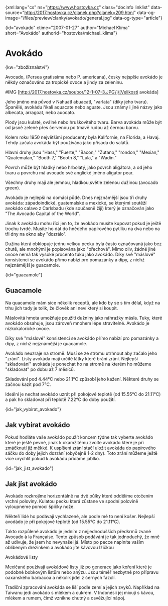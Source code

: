 
{xml:lang="cs" ns="https://www.hostovka.cz" class="docinfo linklist" data-source="http://2017.hostovka.cz/clanek.php?clanek=209.html" data-og-image="/files/preview/clanky/avokado/general.jpg" data-og-type="article"}

{id="avokado" ctime="2007-01-27" author="Michael Klíma" short="Avokádo" authorid="hostovka/michael_klima"}

# Avokádo

<!-- generated attribute kw by user_udpatekw.sh on 2019-03-11, do not edit -->

{kw="zbožíznalství"}

Avocado, (Persea gratissima nebo P. americana), česky nejspíše avokádo je někdy označováno za tropické ovoce a jindy za zeleninu.

#IMG \[http://2017.hostovka.cz/soubor/12-1-07-3.JPG\]\[Velikosti avokáda\]

Jeho jméno má původ v Nahuatl abuacatl, "varlata" (díky jeho tvaru). Španělé, avokádu říkali aquacate nebo aguate. Jsou známy i jiné názvy jako albecata, arragoat, nebo auocato.

Plody jsou kulaté, oválné nebo hruškovitého tvaru. Barva avokáda může být od jasně zelené přes červenou po tmavě rudou až černou barvu.

Kolem roku 1950 největšími producenty byla Kalifornie, na Florida, a Havaj. Tehdy začala avokáda být používána jako přísada do salátů.

Hlavní druhy jsou "Hass," "Fuerte," "Bacon," "Zutano," "rondon," "Mexian," "Quatemalan," "Booth 7," "Booth 8," "Lula," a "Wadin."

Povrch může být hladký nebo hrbolatý, jako povrch aligátora, a od jeho tvaru a povrchu má avocado své anglické jméno aligator pear.

Všechny druhy mají ale jemnou, hladkou,světle zelenou dužinou (avocado green).

Avokádo je nejlepší na domácí půdě. Dnes nejznámější jsou tři druhy avokáda: západoindické, guatemalské a mexické, se kterými soutěží avokádo calavo z Carlsbadu (kde současně žiji) který je označován jako "The Avocado Capital of the World".

Jinak k avokádu mohu říci jen to, že avokádo musíte kupovat pokud je ještě trochu tvrdé. Musíte ho dát do hnědého papírového pytlíku na dva nebo na tři dny na okno aby "dozrálo".

Dužina která obklopuje jednu velkou pecku byla často označovaná jako bez chutě, ale mnohými je popisována jako "ořechová". Mimo oliv, žádné jiné ovoce nemá tak vysoké procento tuku jako avokádo. Díky své "máslové" konsistenci se avokádo přímo nabízí pro pomazánky a dipy, z nichž nejznámější je guacamole.

{id="guacamole"}

## Guacamole

Na quacamole mám sice několik receptů, ale kdo by se s tím dělal, když na trhu jich tady je tolik, že člověk ani neví který si koupit.

Máslovitá hmota umožňuje použití dužniny jako náhražky másla. Tuky, které avokádo obsahuje, jsou zároveň mnohem lépe stravitelné. Avokádo je nízkokalorické ovoce.

Díky své "máslové" konsistenci se avokádo přímo nabízí pro pomazánky a dipy, z nichž nejznámější je quacamole.

Avokádo neuzraje na stromě. Musí se ze stromu utrhnout aby začalo jeho "zrání". Listy avokáda mají určité látky které brání zrání. Nejlepší "skladování" avokáda je ponechat ho na stromě na kterém ho můžeme "skladovat" po dobu až 7 měsíců.

Skladování pod 4.44°C nebo 21.1°C způsobí jeho kažení. Některé druhy se začnou kazit pod 7°C.

Ideální je nechat avokádo uzrát při pokojové teplotě (od 15.55°C do 21.11°C) a pak ho skladovat při teplotě 7.22°C do doby použití.

{id="jak\_vybirat\_avokado"}

## Jak vybírat avokádo

Pokud hodláte vaše avokádo použít koncem týdne tak vyberte avokádo které je ještě pevné, jinak k okamžitému zvolte avokádo které je při zmáčknutí již měkké. K uspíšení zrání stačí uložit avokáda do papírového sáčku do doby jejich dozrání (obyčejně 1-2 dny). Toto zrání můžeme ještě více urychlit pokud k avokádu přidáme jablko.

{id="jak\_jist\_avokado"}

## Jak jíst avokádo

Avokádo rozkrojíme horizontálně na dvě půlky které oddělíme otočením vrchní poloviny. Kulatou pecku která zůstane ve spodní polovině vyloupneme pomocí špičky nože.

Někteří lidé ho podávají vychlazené, ale podle mě to není košer. Nejlepší avodádo je při pokojové teplotě (od 15.55°C do 21.11°C).

Takto rozpůlené avokádo je jedním z nejjednodušších předkrmů zvané Avocado à la Française. Tento způsob podávání je tak jednoduchý, že mně až udivuje, že jsem ho nevynašel já. Místo po pecce naplníte vaším oblíbeným drezinkem a avokádo jíte kávovou lžičkou

Avokádové listy

Mexičané používají avokádové listy již po generace jako koření které je podobné bobkovým listům nebo anýzu. Jsou téměř nezbytné pro přípravu oaxanského barbacoa a několik jídel z černých fazolí.

Tradiční zpracování avokáda se liší podle zemí a jejich zvyků. Například na Taiwanu jedí avokádo s mlékem a cukrem. V Indonésii jej mixují s kávou, mlékem a rumem, čímž vznikne chutný a osvěžující nápoj.

